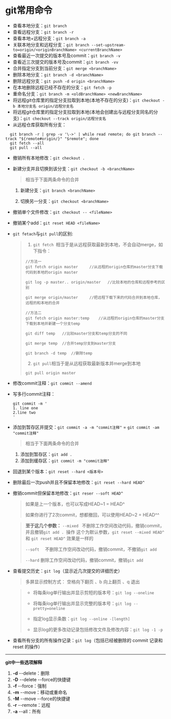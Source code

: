 # git常用命令

+ 查看本地分支：`git branch`
+ 查看远程分支：`git branch -r`
+ 查看本地+远程分支：`git branch -a`
+ 关联本地分支和远程分支：`git branch --set-upstream-to=origin/<originBranchName> <currentBranchName>`
+ 查看最近一次提交的版本号及commit：`git branch -v`
+ 查看近三次提交的版本号及commit：`git branch -vv`
+ 合并指定分支到当前分支：`git merge <branchName>`
+ 删除本地分支：`git branch -d <branchName>`
+ 删除远程分支：`git push -d origin <branchName>`
+ 在本地删除远程已经不存在的分支：`git fetch -p`
+ 重命名分支：`git branch -m <oldBranchName> <newBranchName>`
+ 将远程git仓库里的指定分支拉取到本地(本地不存在的分支)：`git checkout -b 本地分支名 origin/远程分支名`
+ 将远程git仓库里的指定分支拉取到本地(本地会创建出与远程分支同名的分支)：`git checkout --track origin/远程分支名`
+ 从远程仓库获取所有分支：

```
  git branch -r | grep -v '\->' | while read remote; do git branch --track "${remote#origin/}" "$remote"; done
  git fetch --all
  git pull --all
```

- 撤销所有本地修改：`git checkout . `

- 新建分支并且切换到该分支：`git checkout -b <branchName>`

  > 相当于下面两条命令的合并

  1. 新建分支：`git branch <branchName>`

  2. 切换另一分支：`git checkout <branchName>`

- 撤销单个文件修改：`git checkout -- <fileName>`

- 撤销某个add：`git reset HEAD <fileName>`

- `git fetach`与`git pull`的区别:

  > 1. `git fetch `相当于是从远程获取最新到本地，不会自动merge，如下指令：
  >
  > ```git
  > //方法一
  > git fetch origin master		//从远程的origin仓库的master分支下载代码到本地的origin master
  > 
  > git log -p master.. origin/master	//比较本地的仓库和远程参考的区别
  > 
  > git merge origin/master 	//把远程下载下来的代码合并到本地仓库，远程的和本地的合并
  > 
  > //方法二
  > git fetch origin master:temp	//从远程的origin仓库的master分支下载到本地并新建一个分支temp
  > 
  > git diff temp	//比较master分支和temp分支的不同
  > 
  > git merge temp	//合并temp分支到master分支
  > 
  > git branch -d temp	//删除temp
  > ```
  >
  > 2. `git pull`相当于是从远程获取最新版本并merge到本地
  >
  > ```git
  > git pull origin master
  > ```
  >
  >

- 修改commit注释：`git commit --amend`

- 写多行commit注释：

  ```
  git commit -m '
  1. line one
  2.line two
  '
  ```

- 添加到暂存区并提交：`git commit -a -m "commit注释"` = `git commit -am "commit注释"`

  > 相当于下面两条命令的合并

  1. 添加到暂存区：`git add .`
  2. 添加到缓存区：`git commit -m "commit注释"`

- 回退到某个版本：`git reset --hard <版本号>`

- 删除最后一次push并且不保留本地修改：`git reset --hard HEAD^`

- 撤销commit但保留本地修改：`git reser --soft HEAD^`

  > 如果是上一个版本，也可以写成HEAD~1 = HEAD^
  >
  > 如果你进行了2次commit，想都撤回，可以使用HEAD~2 = HEAD^^

  > **至于这几个参数：**
  > `--mixed `
  > 不删除工作空间改动代码，撤销commit，并且撤销`git add . `操作
  > 这个为默认参数，`git reset --mixed HEAD^ `和 `git reset HEAD^` 效果是一样的
  >
  > `--soft  `
  > 不删除工作空间改动代码，撤销commit，不撤销`git add `
  >
  > `--hard`
  > 删除工作空间改动代码，撤销commit，撤销`git add `

- 查看提交历史：`git log`（显示近几次提交的详细历史）

  > 多屏显示控制方式： 空格向下翻页 、b 向上翻页 、q 退出

  > - 将每条log单行输出并显示剪短的版本号：`git log --oneline`
  >
  > - 将每条log单行输出并显示完整的版本号：`git log --pretty=oneline`
  >
  > - 指定log显示条数：`git log --online -[length]`
  >
  > - 显示log的更多改动记录包括修改文件及修改内容：`git log -1 -p`

- 查看所有分支的所有操作记录：`git log`（包括已经被删除的 commit 记录和 reset 的操作）

---

**git中一些选项解释**

1. **-d**  --delete：删除
2. **-D**  --delete --force的快捷键
3. **-f**  --force：强制
4. **-m**  --move：移动或重命名
5. **-M**  --move --force的快捷键
6. **-r**  --remote：远程
7. **-a**  --all：所有



